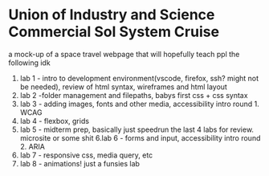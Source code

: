# Union of Industry and Science Commercial Sol System Cruise

a mock-up of a space travel webpage that will hopefully teach ppl the following idk

1. lab 1 - intro to development environment(vscode, firefox, ssh? might not be needed), review of html syntax, wireframes and html layout
2. lab 2 -folder management and filepaths, babys first css + css syntax
3. lab 3 - adding images, fonts and other media, accessibility intro round 1. WCAG
4. lab 4 - flexbox, grids
5. lab 5 - midterm prep, basically just speedrun the last 4 labs for review. microsite or some shit 
6.lab 6 - forms and input, accessibility intro round 2. ARIA
7. lab 7 - responsive css, media query, etc
8. lab 8 - animations! just a funsies lab
